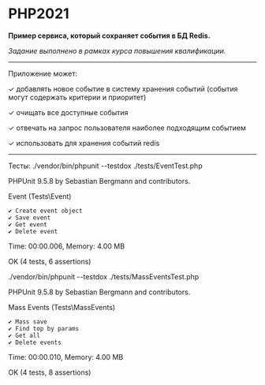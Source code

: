 # PHP2021

**Пример сервиса, который сохраняет события в БД Redis.**

*Задание выполнено в рамках курса повышения квалификации.*

---
Приложение может:

✓ добавлять новое событие в систему хранения событий (события могут содержать критерии и приоритет)

✓ очищать все доступные события

✓ отвечать на запрос пользователя наиболее подходящим событием

✓ использовать для хранения событий redis

---
Тесты:
./vendor/bin/phpunit --testdox ./tests/EventTest.php

PHPUnit 9.5.8 by Sebastian Bergmann and contributors.

Event (Tests\Event)

    ✔ Create event object
    ✔ Save event
    ✔ Get event
    ✔ Delete event

Time: 00:00.006, Memory: 4.00 MB

OK (4 tests, 6 assertions)


./vendor/bin/phpunit --testdox ./tests/MassEventsTest.php

PHPUnit 9.5.8 by Sebastian Bergmann and contributors.

Mass Events (Tests\MassEvents)

    ✔ Mass save
    ✔ Find top by params
    ✔ Get all
    ✔ Delete events

Time: 00:00.010, Memory: 4.00 MB

OK (4 tests, 8 assertions)

